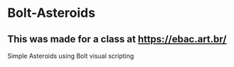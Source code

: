 # Bolt-Asteroids

## This was made for a class at https://ebac.art.br/

Simple Asteroids using Bolt visual scripting

